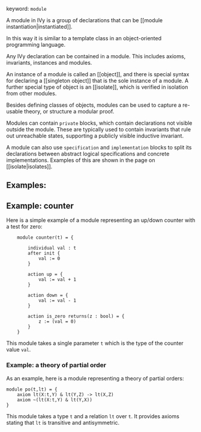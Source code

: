 keyword: `module`

A module in IVy is a group of declarations that can be [[module instantiation|instantiated]].

In this way it is similar to a template class in an object-oriented programming language.

Any IVy declaration can be contained in a module. This includes axioms, invariants, instances and modules.

An instance of a module is called an [[object]], and there is special syntax for declaring a [[singleton object]] that is the sole instance of a module. A further special type of object is an [[isolate]], which is verified in isolation from other modules.

Besides defining classes of objects, modules can be used to capture a re-usable theory, or structure a modular proof.

Modules can contain `private` blocks, which contain declarations not visible outside the module. These are typically used to contain invariants that rule out unreachable states, supporting a publicly visible inductive invariant.

A module can also use `specification` and `implementation` blocks to split its declarations between abstract logical specifications and concrete implementations. Examples of this are shown in the page on [[isolate|isolates]].

## Examples:

## Example: counter
Here is a simple example of a module representing an up/down counter
with a test for zero:

```
    module counter(t) = {

        individual val : t
        after init {
            val := 0
        }

        action up = {
            val := val + 1
        }

        action down = {
            val := val - 1
        }

        action is_zero returns(z : bool) = {
            z := (val = 0)
        }
    }
```

This module takes a single parameter `t` which is the type of the counter value `val`.

### Example: a theory of partial order

 As an example, here is a module representing a theory of partial orders:

    module po(t,lt) = {
        axiom lt(X:t,Y) & lt(Y,Z) -> lt(X,Z)
        axiom ~(lt(X:t,Y) & lt(Y,X))
    }

This module takes a type `t` and a relation `lt` over `t`. It provides
axioms stating that `lt` is transitive and antisymmetric.
